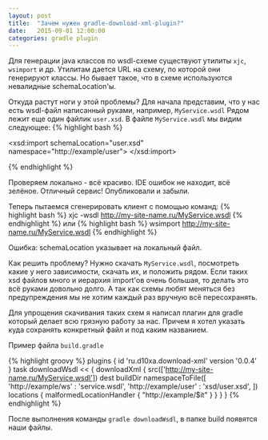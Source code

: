 ```yaml
---
layout: post
title:  "Зачем нужен gradle-download-xml-plugin?"
date:   2015-09-01 12:00:00
categories: gradle plugin
---
```


Для генерации java классов по wsdl-схеме существуют утилиты `xjc`, `wsimport` и др.
Утилитам дается URL на схему, по которой они генерируют классы. Но бывает такое,
что в схеме используются невалидные schemaLocation'ы.

Откуда растут ноги у этой проблемы? Для начала представим, что у нас есть wsdl-файл написанный руками,
например, `MyService.wsdl`
Рядом лежит еще один файлик `user.xsd`. В файле `MyService.wsdl` мы видим следующее:
{% highlight bash %}
<!-- ... -->
<xsd:import
   schemaLocation="user.xsd"
   namespace="http://example/user">
</xsd:import>
<!-- ... -->
{% endhighlight %}

Проверяем локально - всё красиво. IDE ошибок не находит, всё зелёное.
Отличный сервис! Опубликовали и забыли.

Теперь пытаемся сгенерировать клиент с помощью команд:
{% highlight bash %}
   xjc -wsdl http://my-site-name.ru/MyService.wsdl
{% endhighlight %}
или
{% highlight bash %}
   wsimport http://my-site-name.ru/MyService.wsdl
{% endhighlight %}

Ошибка: schemaLocation указывает на локальный файл.

Как решить проблему? Нужно скачать `MyService.wsdl`, посмотреть какие у него зависимости, скачать их, и положить рядом.
Если таких xsd файлов много и иерархия import'ов очень большая, то делать это всё руками довольно долго.
А так как схемы любят меняться без предупреждения мы не хотим каждый раз вручную всё пересохранять.

Для упрощения скачивания таких схем я написал плагин для gradle который делает всю грязную работу за нас.
Причем я хотел указать куда сохранять конкретный файл и под каким названием.

Пример файла `build.gradle`

{% highlight groovy %}
plugins {
    id 'ru.d10xa.download-xml' version '0.0.4'
}
task downloadWsdl << {
    downloadXml {
        src(['http://my-site-name.ru/MyService.wsdl'])
        dest buildDir
        namespaceToFile([
                'http://example/ws'   : 'service.wsdl',
                'http://example/user' : 'xsd/user.xsd',
        ])
        locations {
             malformedLocationHandler {
                 "http://example/$it"
             }
        }
    }
}
{% endhighlight %}

После выполнения команды `gradle downloadWsdl`, в папке build появятся наши файлы.